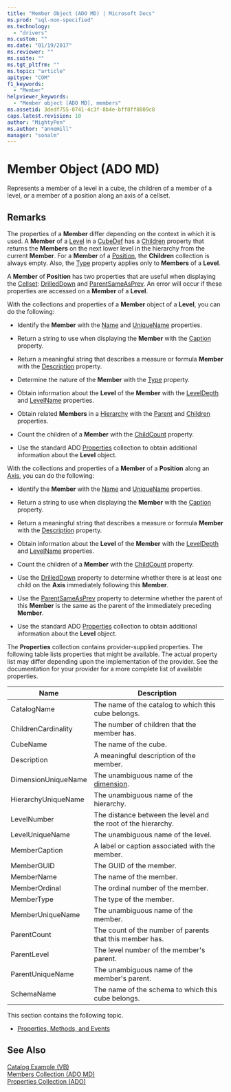 ```yaml
---
title: "Member Object (ADO MD) | Microsoft Docs"
ms.prod: "sql-non-specified"
ms.technology:
  - "drivers"
ms.custom: ""
ms.date: "01/19/2017"
ms.reviewer: ""
ms.suite: ""
ms.tgt_pltfrm: ""
ms.topic: "article"
apitype: "COM"
f1_keywords: 
  - "Member"
helpviewer_keywords: 
  - "Member object [ADO MD], members"
ms.assetid: 3dedf755-0741-4c3f-8b4e-bff8ff8809c8
caps.latest.revision: 10
author: "MightyPen"
ms.author: "annemill"
manager: "sonalm"
---
```

# Member Object (ADO MD)
Represents a member of a level in a cube, the children of a member of a level, or a member of a position along an axis of a cellset.  
  
## Remarks  
 The properties of a **Member** differ depending on the context in which it is used. A **Member** of a [Level](../../../ado/reference/ado-md-api/level-object-ado-md.md) in a [CubeDef](../../../ado/reference/ado-md-api/cubedef-object-ado-md.md) has a [Children](../../../ado/reference/ado-md-api/children-property-ado-md.md) property that returns the **Members** on the next lower level in the hierarchy from the current **Member**. For a **Member** of a [Position](../../../ado/reference/ado-md-api/position-object-ado-md.md), the **Children** collection is always empty. Also, the [Type](../../../ado/reference/ado-md-api/type-property-ado-md.md) property applies only to **Members** of a **Level**.  
  
 A **Member** of **Position** has two properties that are useful when displaying the [Cellset](../../../ado/reference/ado-md-api/cellset-object-ado-md.md): [DrilledDown](../../../ado/reference/ado-md-api/drilleddown-property-ado-md.md) and [ParentSameAsPrev](../../../ado/reference/ado-md-api/parentsameasprev-property-ado-md.md). An error will occur if these properties are accessed on a **Member** of a **Level**.  
  
 With the collections and properties of a **Member** object of a **Level**, you can do the following:  
  
-   Identify the **Member** with the [Name](../../../ado/reference/ado-md-api/name-property-ado-md.md) and [UniqueName](../../../ado/reference/ado-md-api/uniquename-property-ado-md.md) properties.  
  
-   Return a string to use when displaying the **Member** with the [Caption](../../../ado/reference/ado-md-api/caption-property-ado-md.md) property.  
  
-   Return a meaningful string that describes a measure or formula **Member** with the [Description](../../../ado/reference/ado-md-api/description-property-ado-md.md) property.  
  
-   Determine the nature of the **Member** with the [Type](../../../ado/reference/ado-md-api/type-property-ado-md.md) property.  
  
-   Obtain information about the **Level** of the **Member** with the [LevelDepth](../../../ado/reference/ado-md-api/leveldepth-property-ado-md.md) and [LevelName](../../../ado/reference/ado-md-api/levelname-property-ado-md.md) properties.  
  
-   Obtain related **Members** in a [Hierarchy](../../../ado/reference/ado-md-api/hierarchy-object-ado-md.md) with the [Parent](../../../ado/reference/ado-md-api/parent-property-ado-md.md) and [Children](../../../ado/reference/ado-md-api/children-property-ado-md.md) properties.  
  
-   Count the children of a **Member** with the [ChildCount](../../../ado/reference/ado-md-api/childcount-property-ado-md.md) property.  
  
-   Use the standard ADO [Properties](../../../ado/reference/ado-api/properties-collection-ado.md) collection to obtain additional information about the **Level** object.  
  
 With the collections and properties of a **Member** of a **Position** along an [Axis](../../../ado/reference/ado-md-api/axis-object-ado-md.md), you can do the following:  
  
-   Identify the **Member** with the [Name](../../../ado/reference/ado-md-api/name-property-ado-md.md) and [UniqueName](../../../ado/reference/ado-md-api/uniquename-property-ado-md.md) properties.  
  
-   Return a string to use when displaying the **Member** with the [Caption](../../../ado/reference/ado-md-api/caption-property-ado-md.md) property.  
  
-   Return a meaningful string that describes a measure or formula **Member** with the [Description](../../../ado/reference/ado-md-api/description-property-ado-md.md) property.  
  
-   Obtain information about the **Level** of the **Member** with the [LevelDepth](../../../ado/reference/ado-md-api/leveldepth-property-ado-md.md) and [LevelName](../../../ado/reference/ado-md-api/levelname-property-ado-md.md) properties.  
  
-   Count the children of a **Member** with the [ChildCount](../../../ado/reference/ado-md-api/childcount-property-ado-md.md) property.  
  
-   Use the [DrilledDown](../../../ado/reference/ado-md-api/drilleddown-property-ado-md.md) property to determine whether there is at least one child on the **Axis** immediately following this **Member**.  
  
-   Use the [ParentSameAsPrev](../../../ado/reference/ado-md-api/parentsameasprev-property-ado-md.md) property to determine whether the parent of this **Member** is the same as the parent of the immediately preceding **Member**.  
  
-   Use the standard ADO [Properties](../../../ado/reference/ado-api/properties-collection-ado.md) collection to obtain additional information about the **Level** object.  
  
 The **Properties** collection contains provider-supplied properties. The following table lists properties that might be available. The actual property list may differ depending upon the implementation of the provider. See the documentation for your provider for a more complete list of available properties.  
  
|Name|Description|  
|----------|-----------------|  
|CatalogName|The name of the catalog to which this cube belongs.|  
|ChildrenCardinality|The number of children that the member has.|  
|CubeName|The name of the cube.|  
|Description|A meaningful description of the member.|  
|DimensionUniqueName|The unambiguous name of the [dimension](../../../ado/reference/ado-md-api/dimension-object-ado-md.md).|  
|HierarchyUniqueName|The unambiguous name of the hierarchy.|  
|LevelNumber|The distance between the level and the root of the hierarchy.|  
|LevelUniqueName|The unambiguous name of the level.|  
|MemberCaption|A label or caption associated with the member.|  
|MemberGUID|The GUID of the member.|  
|MemberName|The name of the member.|  
|MemberOrdinal|The ordinal number of the member.|  
|MemberType|The type of the member.|  
|MemberUniqueName|The unambiguous name of the member.|  
|ParentCount|The count of the number of parents that this member has.|  
|ParentLevel|The level number of the member's parent.|  
|ParentUniqueName|The unambiguous name of the member's parent.|  
|SchemaName|The name of the schema to which this cube belongs.|  
  
 This section contains the following topic.  
  
-   [Properties, Methods, and Events](../../../ado/reference/ado-md-api/member-object-properties-methods-and-events.md)  
  
## See Also  
 [Catalog Example (VB)](../../../ado/reference/ado-md-api/catalog-example-vb.md)   
 [Members Collection (ADO MD)](../../../ado/reference/ado-md-api/members-collection-ado-md.md)   
 [Properties Collection (ADO)](../../../ado/reference/ado-api/properties-collection-ado.md)